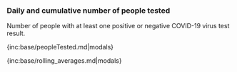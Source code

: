 ### Daily and cumulative number of people tested 

Number of people with at least one positive or negative COVID-19 virus test result.

{inc:base/peopleTested.md|modals}

{inc:base/rolling_averages.md|modals}
